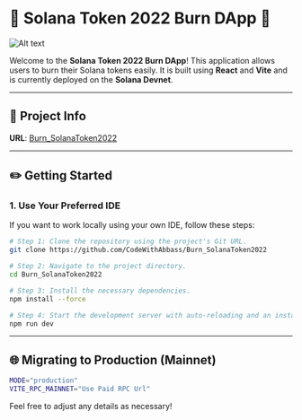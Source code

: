 
# 🌟 Solana Token 2022 Burn DApp 🌟

![Alt text](https://burn-solanatoken2022.vercel.app/Burn_SolanaToken2022.png)


Welcome to the **Solana Token 2022 Burn DApp**! This application allows users to burn their Solana tokens easily. It is built using **React** and **Vite** and is currently deployed on the **Solana Devnet**.

---

## 📖 Project Info

**URL**: [Burn_SolanaToken2022](https://github.com/Shahbaz-Ali-Dev/Burn_SolanaToken2022)

---

## ✏️ Getting Started

### 1. Use Your Preferred IDE

If you want to work locally using your own IDE, follow these steps:

```bash
# Step 1: Clone the repository using the project's Git URL.
git clone https://github.com/CodeWithAbbass/Burn_SolanaToken2022

# Step 2: Navigate to the project directory.
cd Burn_SolanaToken2022

# Step 3: Install the necessary dependencies.
npm install --force

# Step 4: Start the development server with auto-reloading and an instant preview.
npm run dev
```

---

## 🌐 Migrating to Production (Mainnet)

```bash
MODE="production"
VITE_RPC_MAINNET="Use Paid RPC Url"
```

Feel free to adjust any details as necessary!
